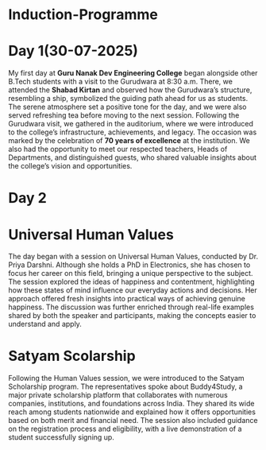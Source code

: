 # Induction-Programme

# Day 1(30-07-2025)

My first day at **Guru Nanak Dev Engineering College** began alongside other B.Tech students with a visit to the Gurudwara at 8:30 a.m. There, we attended the **Shabad Kirtan** and observed how the Gurudwara’s structure, resembling a ship, symbolized the guiding path ahead for us as students. The serene atmosphere set a positive tone for the day, and we were also served refreshing tea before moving to the next session.
Following the Gurudwara visit, we gathered in the auditorium, where we were introduced to the college’s infrastructure, achievements, and legacy. The occasion was marked by the celebration of **70 years of excellence** at the institution. We also had the opportunity to meet our respected teachers, Heads of Departments, and distinguished guests, who shared valuable insights about the college’s vision and opportunities. 

# Day 2 
# **Universal Human Values**
The day began with a session on Universal Human Values, conducted by Dr. Priya Darshni. Although she holds a PhD in Electronics, she has chosen to focus her career on this field, bringing a unique perspective to the subject. The session explored the ideas of happiness and contentment, highlighting how these states of mind influence our everyday actions and decisions. Her approach offered fresh insights into practical ways of achieving genuine happiness. The discussion was further enriched through real-life examples shared by both the speaker and participants, making the concepts easier to understand and apply.

# Satyam Scolarship
Following the Human Values session, we were introduced to the Satyam Scholarship program. The representatives spoke about Buddy4Study, a major private scholarship platform that collaborates with numerous companies, institutions, and foundations across India. They shared its wide reach among students nationwide and explained how it offers opportunities based on both merit and financial need. The session also included guidance on the registration process and eligibility, with a live demonstration of a student successfully signing up.
